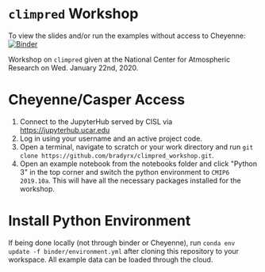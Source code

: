 # `climpred` Workshop

To view the slides and/or run the examples without access to Cheyenne: [![Binder](https://mybinder.org/badge_logo.svg)](https://mybinder.org/v2/gh/bradyrx/climpred_workshop/master)

Workshop on ``climpred`` given at the National Center for Atmospheric Research on Wed. January 22nd, 2020.

# Cheyenne/Casper Access

1. Connect to the JupyterHub served by CISL via https://jupyterhub.ucar.edu
2. Log in using your username and an active project code.
3. Open a terminal, navigate to scratch or your work directory and run `git clone https://github.com/bradyrx/climpred_workshop.git`.
4. Open an example notebook from the notebooks folder and click "Python 3" in the top corner and switch the python environment to `CMIP6 2019.10a`. This will have all the necessary packages installed for the workshop.

# Install Python Environment

If being done locally (not through binder or Cheyenne), run `conda env update -f binder/environment.yml` after cloning this repository to your workspace. All example data can be loaded through the cloud.
